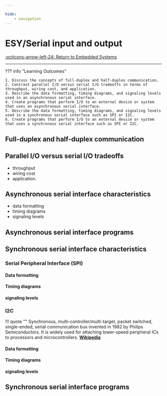 ```yaml
---

hide:
    - navigation
---
```

# ESY/Serial input and output

[:octicons-arrow-left-24: Return to Embedded Systems](/Bodies-of-Knowledge/Embedded-Systems)

---

??? info "Learning Outcomes"

    1. Discuss the concepts of full-duplex and half-duplex communication.
    2. Contrast parallel I/O versus serial I/O tradeoffs in terms of throughput, wiring cost, and application.
    3. Describe the data formatting, timing diagrams, and signaling levels used in an asynchronous serial interface.
    4. Create programs that perform I/O to an external device or system that uses an asynchronous serial interface.
    5. Describe the data formatting, timing diagrams, and signaling levels used in a synchronous serial interface such as SPI or I2C.
    6. Create programs that perform I/O to an external device or system that uses a synchronous serial interface such as SPI or I2C.

## Full-duplex and half-duplex communication

## Parallel I/O versus serial I/O tradeoffs

- throughput
- wiring cost
- application.

## Asynchronous serial interface characteristics

- data formatting
- timing diagrams
- signaling levels

## Asynchronous serial interface programs

## Synchronous serial interface characteristics

### Serial Peripheral Interface (SPI)

#### Data formatting

#### Timing diagrams

#### signaling levels

### I2C

!!! quote ""
    Synchronous, multi-controller/multi-target, packet switched, single-ended, serial communication bus invented in 1982 by Philips Semiconductors. It is widely used for attaching lower-speed peripheral ICs to processors and microcontrollers.
    [**Wikipedia**](https://en.wikipedia.org/wiki/I²C)

#### Data formatting

#### Timing diagrams

#### signaling levels

## Synchronous serial interface programs
